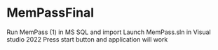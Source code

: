# MemPassFinal
Run MemPass (1) in MS SQL and import
Launch MemPass.sln in Visual studio 2022
Press start button and application will work
